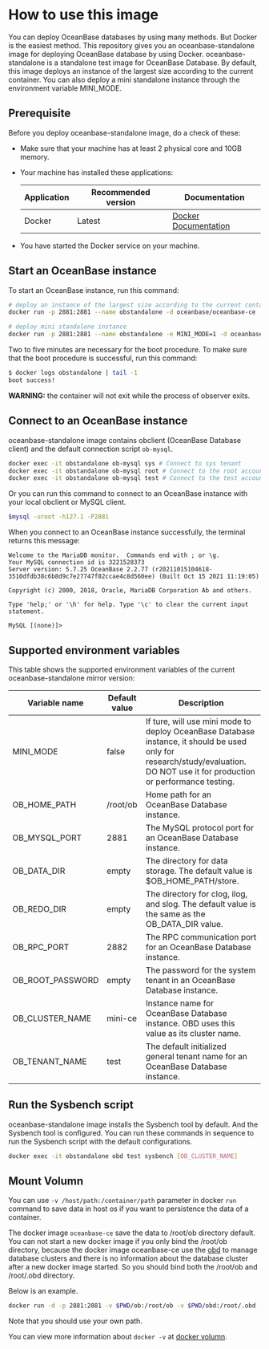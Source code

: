 # How to use this image

You can deploy OceanBase databases by using many methods. But Docker is the easiest method. This repository gives you an oceanbase-standalone image for deploying OceanBase database by using Docker. oceanbase-standalone is a standalone test image for OceanBase Database. By default, this image deploys an instance of the largest size according to the current container. You can also deploy a mini standalone instance through the environment variable MINI_MODE.

## Prerequisite

Before you deploy oceanbase-standalone image, do a check of these:

- Make sure that your machine has at least 2 physical core and 10GB memory.
- Your machine has installed these applications:

    Application | Recommended version | Documentation
    ---     | ------  | -----
    Docker | Latest | [Docker Documentation](https://docs.docker.com/get-docker/)
- You have started the Docker service on your machine.

## Start an OceanBase instance

To start an OceanBase instance, run this command:

```bash
# deploy an instance of the largest size according to the current container
docker run -p 2881:2881 --name obstandalone -d oceanbase/oceanbase-ce

# deploy mini standalone instance
docker run -p 2881:2881 --name obstandalone -e MINI_MODE=1 -d oceanbase/oceanbase-ce
```

Two to five minutes are necessary for the boot procedure. To make sure that the boot procedure is successful, run this command:

```bash
$ docker logs obstandalone | tail -1
boot success!
```

**WARNING:** the container will not exit while the process of observer exits.

## Connect to an OceanBase instance

oceanbase-standalone image contains obclient (OceanBase Database client) and the default connection script `ob-mysql`.

```bash
docker exec -it obstandalone ob-mysql sys # Connect to sys tenant
docker exec -it obstandalone ob-mysql root # Connect to the root account of a general tenant
docker exec -it obstandalone ob-mysql test # Connect to the test account of a general tenant
```

Or you can run this command to connect to an OceanBase instance with your local obclient or MySQL client.

```bash
$mysql -uroot -h127.1 -P2881
```

When you connect to an OceanBase instance successfully, the terminal returns this message:

```mysql
Welcome to the MariaDB monitor.  Commands end with ; or \g.
Your MySQL connection id is 3221528373
Server version: 5.7.25 OceanBase 2.2.77 (r20211015104618-3510dfdb38c6b8d9c7e27747f82ccae4c8d560ee) (Built Oct 15 2021 11:19:05)

Copyright (c) 2000, 2018, Oracle, MariaDB Corporation Ab and others.

Type 'help;' or '\h' for help. Type '\c' to clear the current input statement.

MySQL [(none)]>
```

## Supported environment variables

This table shows the supported environment variables of the current oceanbase-standalone mirror version:

Variable name | Default value | Description
------- | ----- | ---
MINI_MODE | false | If ture, will use mini mode to deploy OceanBase Database instance, it should be used only for research/study/evaluation.  DO NOT use it for production or performance testing.
OB_HOME_PATH | /root/ob | Home path for an OceanBase Database instance.
OB_MYSQL_PORT | 2881 | The MySQL protocol port for an OceanBase Database instance.
OB_DATA_DIR | empty | The directory for data storage. The default value is $OB_HOME_PATH/store.
OB_REDO_DIR | empty | The directory for clog, ilog, and slog. The default value is the same as the OB_DATA_DIR value.
OB_RPC_PORT | 2882 | The RPC communication port for an OceanBase Database instance.
OB_ROOT_PASSWORD | empty |  The password for the system tenant in an OceanBase Database instance.
OB_CLUSTER_NAME | mini-ce | Instance name for OceanBase Database instance. OBD uses this value as its cluster name.
OB_TENANT_NAME | test | The default initialized general tenant name for an OceanBase Database instance.

## Run the Sysbench script

oceanbase-standalone image installs the Sysbench tool by default. And the Sysbench tool is configured. You can run these commands in sequence to run the Sysbench script with the default configurations.

```bash
docker exec -it obstandalone obd test sysbench [OB_CLUSTER_NAME]
```

## Mount Volumn
You can use `-v /host/path:/container/path` parameter in docker `run` command to save data in host os if you want to persistence the data of a container.

The docker image `oceanbase-ce` save the data to /root/ob directory default. You can not start a new docker image if you only bind the /root/ob directory, because the docker image oceanbase-ce use the [obd](https://github.com/oceanbase/obdeploy) to manage database clusters and there is no information about the database cluster after a new docker image started. So you should bind both the /root/ob and /root/.obd directory.

Below is an example.

```bash
docker run -d -p 2881:2881 -v $PWD/ob:/root/ob -v $PWD/obd:/root/.obd --name oceanbase oceanbase/oceanbase-ce
```

Note that you should use your own path.

You can view more information about `docker -v` at [docker volumn](https://docs.docker.com/storage/volumes/).
